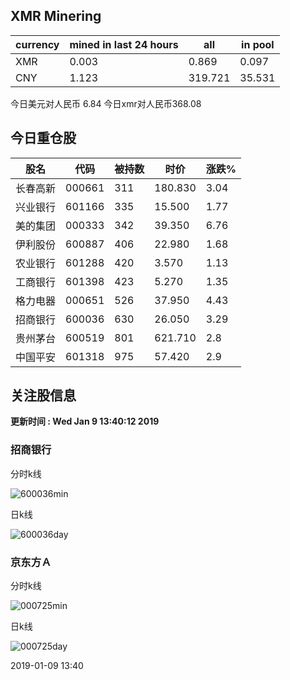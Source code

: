 ## XMR Minering

|currency|mined in last 24 hours|all|in pool|
|---|---|---|---|
|XMR|0.003|0.869|0.097|
|CNY|1.123|319.721|35.531|

今日美元对人民币 6.84	今日xmr对人民币368.08


## 今日重仓股 

|股名|代码|被持数|时价|涨跌%|
|---|---|---|---|---|
|长春高新|000661|311|180.830|3.04|
|兴业银行|601166|335|15.500|1.77|
|美的集团|000333|342|39.350|6.76|
|伊利股份|600887|406|22.980|1.68|
|农业银行|601288|420|3.570|1.13|
|工商银行|601398|423|5.270|1.35|
|格力电器|000651|526|37.950|4.43|
|招商银行|600036|630|26.050|3.29|
|贵州茅台|600519|801|621.710|2.8|
|中国平安|601318|975|57.420|2.9|

## 关注股信息
**更新时间 : Wed Jan  9 13:40:12 2019**
### 招商银行 
分时k线

![600036min](http://image.sinajs.cn/newchart/min/n/sh600036.gif)

日k线

![600036day](http://image.sinajs.cn/newchart/daily/n/sh600036.gif)

### 京东方Ａ 
分时k线

![000725min](http://image.sinajs.cn/newchart/min/n/sz000725.gif)

日k线

![000725day](http://image.sinajs.cn/newchart/daily/n/sz000725.gif)

2019-01-09 13:40